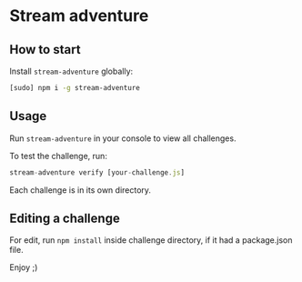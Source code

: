 # Stream adventure

## How to start

Install `stream-adventure` globally:

```sh
[sudo] npm i -g stream-adventure
```

## Usage

Run `stream-adventure` in your console to view all challenges.

To test the challenge, run:

```js
stream-adventure verify [your-challenge.js]
```

Each challenge is in its own directory.

## Editing a challenge

For edit, run `npm install` inside challenge directory, if it had a package.json file.

Enjoy ;)
